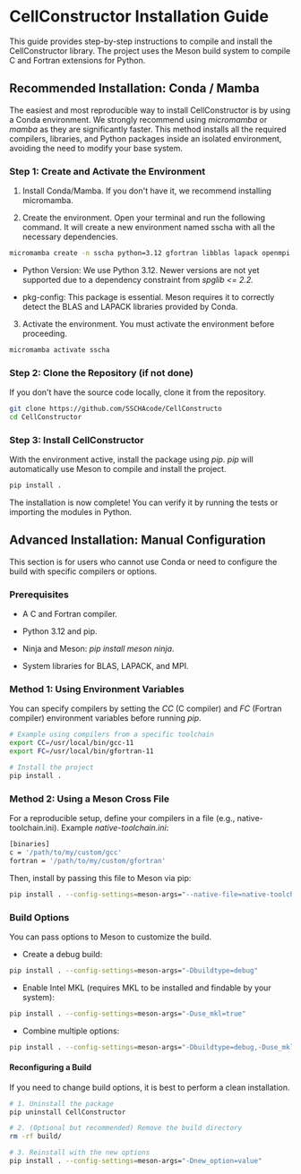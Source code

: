 # CellConstructor Installation Guide

This guide provides step-by-step instructions to compile and install the CellConstructor library. The project uses the Meson build system to compile C and Fortran extensions for Python.

## Recommended Installation: Conda / Mamba

The easiest and most reproducible way to install CellConstructor is by using a Conda environment. We strongly recommend using *micromamba* or *mamba* as they are significantly faster. This method installs all the required compilers, libraries, and Python packages inside an isolated environment, avoiding the need to modify your base system.

### Step 1: Create and Activate the Environment

1. Install Conda/Mamba. If you don't have it, we recommend installing micromamba.

2. Create the environment. Open your terminal and run the following command. It will create a new environment named sscha with all the necessary dependencies.

```bash
micromamba create -n sscha python=3.12 gfortran libblas lapack openmpi openmpi-mpicc pkg-config pip numpy scipy spglib=2.2
```

* Python Version: We use Python 3.12. Newer versions are not yet supported due to a dependency constraint from *spglib <= 2.2.*

* pkg-config: This package is essential. Meson requires it to correctly detect the BLAS and LAPACK libraries provided by Conda.

3. Activate the environment. You must activate the environment before proceeding.

```bash
micromamba activate sscha
```

### Step 2: Clone the Repository (if not done)

If you don't have the source code locally, clone it from the repository.

```bash
git clone https://github.com/SSCHAcode/CellConstructo
cd CellConstructor
```

### Step 3: Install CellConstructor

With the environment active, install the package using *pip*. *pip* will automatically use Meson to compile and install the project.

```bash
pip install .
```

The installation is now complete! You can verify it by running the tests or importing the modules in Python.

## Advanced Installation: Manual Configuration

This section is for users who cannot use Conda or need to configure the build with specific compilers or options.

### Prerequisites

* A C and Fortran compiler.

* Python 3.12 and pip.

* Ninja and Meson: *pip install meson ninja*.

* System libraries for BLAS, LAPACK, and MPI.

### Method 1: Using Environment Variables

You can specify compilers by setting the *CC* (C compiler) and *FC* (Fortran compiler) environment variables before running *pip*.

```bash
# Example using compilers from a specific toolchain
export CC=/usr/local/bin/gcc-11
export FC=/usr/local/bin/gfortran-11

# Install the project
pip install .
```

### Method 2: Using a Meson Cross File

For a reproducible setup, define your compilers in a file (e.g., native-toolchain.ini).
Example *native-toolchain.ini*:

```bash
[binaries]
c = '/path/to/my/custom/gcc'
fortran = '/path/to/my/custom/gfortran'
```

Then, install by passing this file to Meson via pip:

```bash
pip install . --config-settings=meson-args="--native-file=native-toolchain.ini"
```

### Build Options
You can pass options to Meson to customize the build.

* Create a debug build:

```bash
pip install . --config-settings=meson-args="-Dbuildtype=debug"
```

* Enable Intel MKL (requires MKL to be installed and findable by your system):

```bash
pip install . --config-settings=meson-args="-Duse_mkl=true"
```

* Combine multiple options:

```bash
pip install . --config-settings=meson-args="-Dbuildtype=debug,-Duse_mkl=true"
```

#### Reconfiguring a Build

If you need to change build options, it is best to perform a clean installation.

```bash
# 1. Uninstall the package
pip uninstall CellConstructor

# 2. (Optional but recommended) Remove the build directory
rm -rf build/

# 3. Reinstall with the new options
pip install . --config-settings=meson-args="-Dnew_option=value"
```
